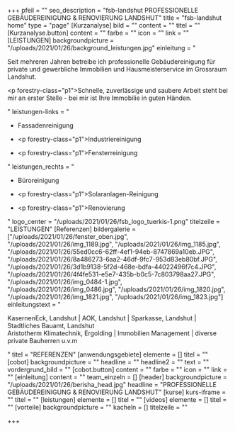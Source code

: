 +++
pfeil = ""
seo_description = "fsb-landshut PROFESSIONELLE GEBÄUDEREINIGUNG & RENOVIERUNG LANDSHUT"
title = "fsb-landshut home"
type = "page"
[Kurzanalyse]
bild = ""
content = ""
titel = ""
[Kurzanalyse.button]
content = ""
farbe = ""
icon = ""
link = ""
[LEISTUNGEN]
backgroundpicture = "/uploads/2021/01/26/background_leistungen.jpg"
einleitung = "<p>Seit mehreren Jahren betreibe ich professionelle Gebäudereinigung für private und gewerbliche Immobilien und Hausmeisterservice im Grossraum Landshut.</p><p forestry-class=\"p1\">Schnelle, zuverlässige und saubere Arbeit steht bei mir an erster Stelle - bei mir ist Ihre Immobilie in guten Händen.</p>"
leistungen-links = "<ul><li><p>Fassadenreinigung</p></li><li><p forestry-class=\"p1\">Industriereinigung</p></li><li><p forestry-class=\"p1\">Fensterreinigung</p></li></ul>"
leistungen_rechts = "<ul><li><p>Büroreinigung</p></li><li><p forestry-class=\"p1\">Solaranlagen-Reinigung</p></li><li><p forestry-class=\"p1\">Renovierung</p></li></ul>"
logo_center = "/uploads/2021/01/26/fsb_logo_tuerkis-1.png"
titelzeile = "LEISTUNGEN"
[Referenzen]
bildergalerie = ["/uploads/2021/01/26/fenster_oben.jpg", "/uploads/2021/01/26/img_1189.jpg", "/uploads/2021/01/26/img_1185.jpg", "/uploads/2021/01/26/55ed0cc6-62ff-4ef1-94eb-8747869a10eb.JPG", "/uploads/2021/01/26/8a486273-6aa2-46df-9fc7-953d83eb80bf.JPG", "/uploads/2021/01/26/3d1b9138-5f2d-468e-bdfa-44022496f7c4.JPG", "/uploads/2021/01/26/4f4fe531-e5e7-435b-b0c5-7c803798aa27.JPG", "/uploads/2021/01/26/img_0484-1.jpg", "/uploads/2021/01/26/img_0486.jpg", "/uploads/2021/01/26/img_1820.jpg", "/uploads/2021/01/26/img_1821.jpg", "/uploads/2021/01/26/img_1823.jpg"]
einleitungstext = "<p>KasernenEck, Landshut | AOK, Landshut | Sparkasse, Landshut | Stadtliches Bauamt, Landshut<br>Aristotherm Klimatechnik, Ergolding | Immobilien Management | diverse private Bauherren u.v.m</p>"
titel = "REFERENZEN"
[anwendungsgebiete]
elemente = []
titel = ""
[cobot]
backgroundpicture = ""
headline = ""
headline2 = ""
text = ""
vordergrund_bild = ""
[cobot.button]
content = ""
farbe = ""
icon = ""
link = ""
[einleitung]
content = ""
team_einzeln = []
[header]
backgroundpicture = "/uploads/2021/01/26/berisha_head.jpg"
headline = "PROFESSIONELLE GEBÄUDEREINIGUNG & RENOVIERUNG LANDSHUT"
[kurse]
kurs-iframe = ""
titel = ""
[leistungen]
elemente = []
titel = ""
[videos]
elemente = []
titel = ""
[vorteile]
backgroundpicture = ""
kacheln = []
titelzeile = ""

+++
